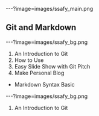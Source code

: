 ---?image=images/ssafy_main.png

## Git and Markdown

---?image=images/ssafy_bg.png

1. An Introduction to Git
2. How to Use
3. Easy Slide Show with Git Pitch
4. Make Personal Blog

* Markdown Syntax Basic

---?image=images/ssafy_bg.png

1. An Introduction to Git
